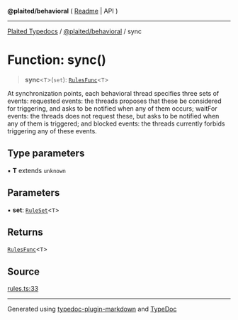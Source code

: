 **@plaited/behavioral** ( [Readme](../README.md) \| API )

***

[Plaited Typedocs](../../../modules.md) / [@plaited/behavioral](../modules.md) / sync

# Function: sync()

> **sync**\<`T`\>(`set`): [`RulesFunc`](../type-aliases/RulesFunc.md)\<`T`\>

At synchronization points, each behavioral thread specifies three sets of events:
requested events: the threads proposes that these be considered for triggering,
and asks to be notified when any of them occurs; waitFor events: the threads does not request these, but
asks to be notified when any of them is triggered; and blocked events: the
threads currently forbids triggering
any of these events.

## Type parameters

▪ **T** extends `unknown`

## Parameters

▪ **set**: [`RuleSet`](../type-aliases/RuleSet.md)\<`T`\>

## Returns

[`RulesFunc`](../type-aliases/RulesFunc.md)\<`T`\>

## Source

[rules.ts:33](https://github.com/plaited/plaited/blob/0d4801d/libs/behavioral/src/rules.ts#L33)

***

Generated using [typedoc-plugin-markdown](https://www.npmjs.com/package/typedoc-plugin-markdown) and [TypeDoc](https://typedoc.org/)
